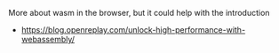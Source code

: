 

More about wasm in the browser, but it could help with the introduction
- https://blog.openreplay.com/unlock-high-performance-with-webassembly/


